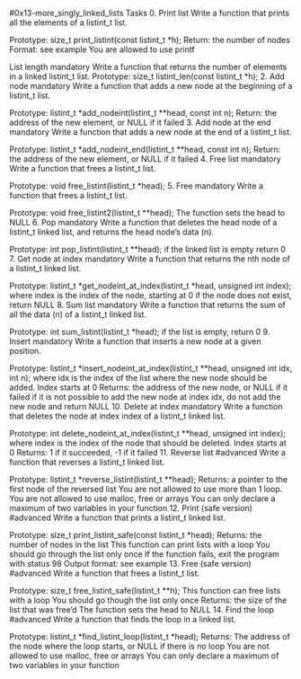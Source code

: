 #0x13-more_singly_linked_lists Tasks 0. Print list Write a function that prints all the elements of a listint_t list.

Prototype: size_t print_listint(const listint_t *h); Return: the number of nodes Format: see example You are allowed to use printf

List length mandatory Write a function that returns the number of elements in a linked listint_t list.
Prototype: size_t listint_len(const listint_t *h); 2. Add node mandatory Write a function that adds a new node at the beginning of a listint_t list.

Prototype: listint_t *add_nodeint(listint_t **head, const int n); Return: the address of the new element, or NULL if it failed 3. Add node at the end mandatory Write a function that adds a new node at the end of a listint_t list.

Prototype: listint_t *add_nodeint_end(listint_t **head, const int n); Return: the address of the new element, or NULL if it failed 4. Free list mandatory Write a function that frees a listint_t list.

Prototype: void free_listint(listint_t *head); 5. Free mandatory Write a function that frees a listint_t list.

Prototype: void free_listint2(listint_t **head); The function sets the head to NULL 6. Pop mandatory Write a function that deletes the head node of a listint_t linked list, and returns the head node’s data (n).

Prototype: int pop_listint(listint_t **head); if the linked list is empty return 0 7. Get node at index mandatory Write a function that returns the nth node of a listint_t linked list.

Prototype: listint_t *get_nodeint_at_index(listint_t *head, unsigned int index); where index is the index of the node, starting at 0 if the node does not exist, return NULL 8. Sum list mandatory Write a function that returns the sum of all the data (n) of a listint_t linked list.

Prototype: int sum_listint(listint_t *head); if the list is empty, return 0 9. Insert mandatory Write a function that inserts a new node at a given position.

Prototype: listint_t *insert_nodeint_at_index(listint_t **head, unsigned int idx, int n); where idx is the index of the list where the new node should be added. Index starts at 0 Returns: the address of the new node, or NULL if it failed if it is not possible to add the new node at index idx, do not add the new node and return NULL 10. Delete at index mandatory Write a function that deletes the node at index index of a listint_t linked list.

Prototype: int delete_nodeint_at_index(listint_t **head, unsigned int index); where index is the index of the node that should be deleted. Index starts at 0 Returns: 1 if it succeeded, -1 if it failed 11. Reverse list #advanced Write a function that reverses a listint_t linked list.

Prototype: listint_t *reverse_listint(listint_t **head); Returns: a pointer to the first node of the reversed list You are not allowed to use more than 1 loop. You are not allowed to use malloc, free or arrays You can only declare a maximum of two variables in your function 12. Print (safe version) #advanced Write a function that prints a listint_t linked list.

Prototype: size_t print_listint_safe(const listint_t *head); Returns: the number of nodes in the list This function can print lists with a loop You should go through the list only once If the function fails, exit the program with status 98 Output format: see example 13. Free (safe version) #advanced Write a function that frees a listint_t list.

Prototype: size_t free_listint_safe(listint_t **h); This function can free lists with a loop You should go though the list only once Returns: the size of the list that was free’d The function sets the head to NULL 14. Find the loop #advanced Write a function that finds the loop in a linked list.

Prototype: listint_t *find_listint_loop(listint_t *head); Returns: The address of the node where the loop starts, or NULL if there is no loop You are not allowed to use malloc, free or arrays You can only declare a maximum of two variables in your function
